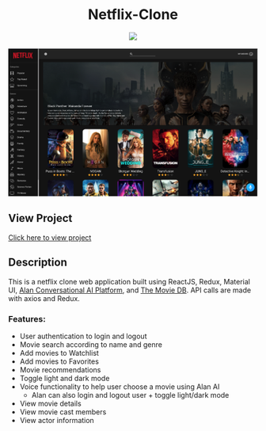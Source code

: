 <h1 align="center">
    Netflix-Clone
</h1>

<p align="center">
  <img src="https://fontmeme.com/permalink/230207/f1f2960e76f9d56f6615487f38f845ee.png">
</p>

![Image of web application](/src/assets/images/screenshot_netflix_clone.png)

## View Project
[Click here to view project](https://netflix-clone-pi65.netlify.app/)


## Description
This is a netflix clone web application built using ReactJS, Redux, Material UI, [Alan Conversational AI Platform](https://alan.app/), and [The Movie DB](https://www.themoviedb.org/). API calls are made with axios and Redux. 

### Features: 
* User authentication to login and logout
* Movie search according to name and genre
* Add movies to Watchlist
* Add movies to Favorites
* Movie recommendations 
* Toggle light and dark mode
* Voice functionality to help user choose a movie using Alan AI 
    * Alan can also login and logout user + toggle light/dark mode 
* View movie details
* View movie cast members
* View actor information